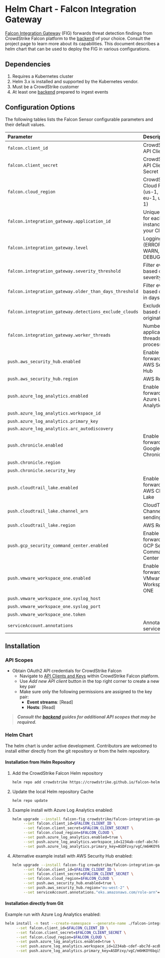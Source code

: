 # Helm Chart - Falcon Integration Gateway

[Falcon Integration Gateway](https://github.com/CrowdStrike/falcon-integration-gateway) (FIG) forwards threat detection findings from CrowdStrike Falcon platform to the [backend](https://github.com/CrowdStrike/falcon-integration-gateway/tree/main/fig/backends) of your choice. Consult the project page to learn more about its capabilities. This document describes a helm chart that can be used to deploy the FIG in various configurations.

## Dependencies

1. Requires a Kubernetes cluster
1. Helm 3.x is installed and supported by the Kubernetes vendor.
1. Must be a CrowdStrike customer
1. At least one [backend](https://github.com/CrowdStrike/falcon-integration-gateway/tree/main/fig/backends) prepared to ingest events

## Configuration Options

The following tables lists the Falcon Sensor configurable parameters and their default values.

| Parameter                                              | Description                                            | Default                    |
| :----------------------------------------------------- | :----------------------------------------------------- | :------------------------- |
| `falcon.client_id`                                     | CrowdStrike API Client ID                              | None       (Required)      |
| `falcon.client_secret`                                 | CrowdStrike API Client Secret                          | None       (Required)      |
| `falcon.cloud_region`                                  | CrowdStrike Cloud Region (us-1, us-2, eu-1, us-gov-1)  | None       (Required)      |
| `falcon.integration_gateway.application_id`            | Unique string for each FIG instance within your CID    | helm-chart-default         |
| `falcon.integration_gateway.level`                     | Logging level (ERROR, WARN, INFO, DEBUG)               | INFO                       |
| `falcon.integration_gateway.severity_threshold`        | Filter events based on severity (1-5)                  | 2                          |
| `falcon.integration_gateway.older_than_days_threshold` | Filter events based on age in days                     | 14                         |
| `falcon.integration_gateway.detections_exclude_clouds` | Exclude events based on cloud origination              | None                       |
| `falcon.integration_gateway.worker_threads`            | Number of FIG application threads to process events    | 4                          |
| `push.aws_security_hub.enabled`                        | Enable event forwarding to AWS Security Hub            | `false`                    |
| `push.aws_security_hub.region`                         | AWS Region                                             | None                       |
| `push.azure_log_analytics.enabled`                     | Enable event forwarding to Azure Log Analytics         | `false`                    |
| `push.azure_log_analytics.workspace_id`                |                                                        | None                       |
| `push.azure_log_analytics.primary_key`                 |                                                        | None                       |
| `push.azure_log_analytics.arc_autodiscovery`           |                                                        | `false`                    |
| `push.chronicle.enabled`                               | Enable event forwarding to Google Chronicle            | `false`                    |
| `push.chronicle.region`                                |                                                        | None                       |
| `push.chronicle.security_key`                          |                                                        | None                       |
| `push.cloudtrail_lake.enabled`                         | Enable event forwarding to AWS CloudTrail Lake         | `false`                    |
| `push.cloudtrail_lake.channel_arn`                     | CloudTrail Lake Channel for sending events             | None                       |
| `push.cloudtrail_lake.region`                          | AWS Region                                             | None                       |
| `push.gcp_security_command_center.enabled`             | Enable event forwarding to GCP Security Command Center | `false`                    |
| `push.vmware_workspace_one.enabled`                    | Enable event forwarding to VMware Workspace ONE        | `false`                    |
| `push.vmware_workspace_one.syslog_host`                |                                                        | None                       |
| `push.vmware_workspace_one.syslog_port`                |                                                        | None                       |
| `push.vmware_workspace_one.token`                      |                                                        | None                       |
| `serviceAccount.annotations`                           | Annotations for serviceAccount                         | `{}`                       |

## Installation

### API Scopes

- Obtain OAuth2 API credentials for CrowdStrike Falcon
  - Navigate to [API Clients and Keys](https://falcon.crowdstrike.com/support/api-clients-and-keys) within CrowdStrike Falcon platform.
  - Use *Add new API client* button in the top right corner to create a new key pair
  - Make sure only the following permissions are assigned to the key pair:
    - **Event streams**: [Read]
    - **Hosts**: [Read]

> ***Consult the [backend](https://github.com/CrowdStrike/falcon-integration-gateway/tree/main#backends-w-available-deployment-guides) guides for additional API scopes that may be required.***

### Helm Chart

The helm chart is under active development. Contributors are welcomed to install either directly from the git repository or from the helm repository.

#### Installation from Helm Repository

1. Add the CrowdStrike Falcon Helm repository

   ```bash
   helm repo add crowdstrike https://crowdstrike.github.io/falcon-helm
   ```

1. Update the local Helm repository Cache

   ```bash
   helm repo update
   ```

1. Example install with Azure Log Analytics enabled:

   ```bash
   helm upgrade --install falcon-fig crowdstrike/falcon-integration-gateway -n falcon-integration-gateway --create-namespace \
        --set falcon.client_id=$FALCON_CLIENT_ID \
        --set falcon.client_secret=$FALCON_CLIENT_SECRET \
        --set falcon.cloud_region=$FALCON_CLOUD \
        --set push.azure_log_analytics.enabled=true \
        --set push.azure_log_analytics.workspace_id=1234ab-cdef-abc7d-acdb-82321223 \
        --set push.azure_log_analytics.primary_key=ASDFzxy/vgC/m6HKOY6bqi5g==
   ```

1. Alternative example install with AWS Security Hub enabled:

   ```bash
   helm upgrade --install falcon-fig crowdstrike/falcon-integration-gateway -n falcon-integration-gateway --create-namespace \
        --set falcon.client_id=$FALCON_CLIENT_ID \
        --set falcon.client_secret=$FALCON_CLIENT_SECRET \
        --set falcon.cloud_region=$FALCON_CLOUD \
        --set push.aws_security_hub.enabled=true \
        --set push.aws_security_hub.region="eu-west-2" \
        --set serviceAccount.annotations."eks.amazonaws.com/role-arn"="arn:aws:iam::12345678910:role/fig-demo-J78KUNY32R1"
    ```

#### Installation directly from Git

Example run with Azure Log Analytics enabled:

```bash
helm install -n test --create-namespace --generate-name ./falcon-integration-gateway \
     --set falcon.client_id=$FALCON_CLIENT_ID \
     --set falcon.client_secret=$FALCON_CLIENT_SECRET \
     --set falcon.cloud_region=$FALCON_CLOUD \
     --set push.azure_log_analytics.enabled=true \
     --set push.azure_log_analytics.workspace_id=1234ab-cdef-abc7d-acdb-82321223 \
     --set push.azure_log_analytics.primary_key=ASDFzxy/vgC/m6HKOY6bqi5g==
```

